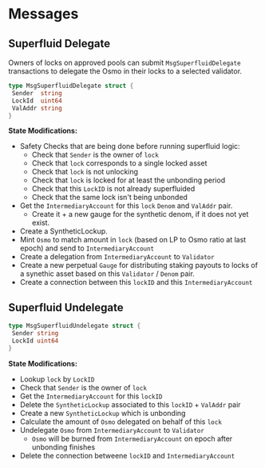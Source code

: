 <!--
order: 3
-->

# Messages

## Superfluid Delegate

Owners of locks on approved pools can submit `MsgSuperfluidDelegate` transactions to delegate the Osmo in their locks to a selected validator.

```go
type MsgSuperfluidDelegate struct {
 Sender  string 
 LockId  uint64 
 ValAddr string 
}
```

**State Modifications:**

- Safety Checks that are being done before running superfluid logic:
  - Check that `Sender` is the owner of `lock`
  - Check that `lock` corresponds to a single locked asset
  - Check that `lock` is not unlocking
  - Check that `lock` is locked for at least the unbonding period
  - Check that this `LockID` is not already superfluided
  - Check that the same lock isn't being unbonded
- Get the `IntermediaryAccount` for this `lock` `Denom` and `ValAddr` pair.
  - Create it + a new gauge for the synthetic denom, if it does not yet exist.
- Create a SyntheticLockup.
- Mint `Osmo` to match amount in `lock` (based on LP to Osmo ratio at last epoch) and send to `IntermediaryAccount`
- Create a delegation from `IntermediaryAccount` to `Validator`
- Create a new perpetual `Gauge` for distributing staking payouts to locks of a synethic asset based on this `Validator` / `Denom` pair.
- Create a connection between this `lockID` and this `IntermediaryAccount`

## Superfluid Undelegate

```go
type MsgSuperfluidUndelegate struct {
 Sender string
 LockId uint64
}
```

**State Modifications:**

- Lookup `lock` by `LockID`
- Check that `Sender` is the owner of `lock`
- Get the `IntermediaryAccount` for this `lockID`
- Delete the `SyntheticLockup` associated to this `lockID` + `ValAddr` pair
- Create a new `SyntheticLockup` which is unbonding
- Calculate the amount of `Osmo` delegated on behalf of this `lock`
- Undelegate `Osmo` from `IntermediaryAccount` to `Validator`
  - `Osmo` will be burned from `IntermediaryAccount` on epoch after unbonding finishes
- Delete the connection betweene `lockID` and `IntermediaryAccount`
